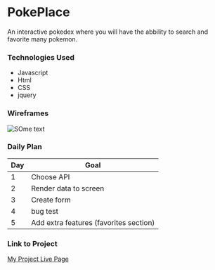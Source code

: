 # PokePlace

An interactive pokedex where you will have the abbility to search and favorite many pokemon.

### Technologies Used

- Javascript
- Html
- CSS
- jquery

### Wireframes

![SOme text](https://i.ytimg.com/vi/mRf3-JkwqfU/mqdefault.jpg)

### Daily Plan

| Day | Goal |
|-----|------|
| 1 | Choose API |
| 2 | Render data to screen |
| 3 | Create form |
| 4 | bug test |
| 5 | Add extra features (favorites section) |

### Link to Project
[My Project Live Page](https://www.google.com)
